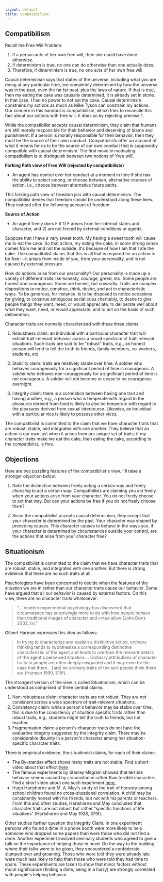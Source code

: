 ```yaml
---
layout: default
title: Compatibilism
---
```



## Compatibilism

Recall the Free Will Problem:

1. If a person acts of her own free will, then she could have done otherwise.
2. If determinism is true, no one can do otherwise than one actually does.
3. Therefore, if determinism is true, no one acts of her own free will. 


Causal determinism says that states of the universe, including what you are doing at any particular time, are completely determined by how the universe was in the past, even the far far past, plus the laws of nature. If that is true, then my eating the cake was causally determined, it is already set in stone. In that case, I had no power to not eat the cake. Causal determinism constrains my actions as much as Mike Tyson can constrain my actions. Our concern in this handout is compatibilism, which tries to reconcile this fact about our actions with free will. It does so by rejecting  premise 1. 


While the compatibilist accepts causal determinism, they claim that humans are still morally responsible for their behavior and deserving of blame and punishment. If a person is morally responsible for their behavior, then they must be the source of their own conduct. Compatibilists offer an account of what it means for us to be the source of our own conduct that is supposedly compatible with causal determinism. The first move in motivating compatibilism is to distinguish between two notions of 'free will'. 




**Forking Path view of Free Will (rejected by compatibilists)**

+ An agent has control over her conduct at a moment in time if she has the ability to select among, or choose between, alternative courses of action, i.e., choose between alternative future paths. 


This forking path view of freedom jars with causal determinism. The compatibilist denies that freedom should be understood along these lines. They instead offer the following account of freedom:  

**Source of Action**

+ An agent freely does F if 1) F arises from her internal states and character, and 2) are not forced by external conditions or agents.

Suppose that I have a very sweet tooth. My having a sweet tooth will cause me to eat the cake. So that action, my eating the cake, in some strong sense comes from me and not the outside; it's because of how I am that I ate the cake. The compatibilist claims that this is all that is required for an action to be free---it arises from inside of you, from your personality, and is not caused by external pressure.   

How do actions arise from our personality? Our personality is made up a variety of different traits like honesty, courage, greed, etc. Some people are honest and courageous. Some are honest, but cowardly. Traits are complex dispositions to notice, construe, think, desire, and act in characteristic ways. To be generous, for instance, is to be disposed to notice occasions for giving, to construe ambiguous social cues charitably, to desire to give people things they want, need, or would appreciate, to deliberate well about what they want, need, or would appreciate, and to act on the basis of such deliberation.

Character traits are normally characterized with these three claims: 

1. Robustness claim: an individual with a particular character trait will exhibit trait-relevant behavior across a broad spectrum of trait-relevant situations. Such traits are said to be "robust" traits, e.g., an honest person will tend to tell the truth to friends, family members, co-workers, students, etc. 

2. Stability claim: traits are relatively stable over time.  A soldier who behaves courageously for a significant period of time is courageous. A soldier who behaves non-courageously for a significant period of time is not courageous. A soldier will not become or cease to be courageous overnight. 

3. Integrity claim: there is a correlation between having one trait and having another, e.g., a person who is temperate with regard to the pleasures derived from food is likely to also be temperate with regard to the pleasures derived from sexual intercourse. Likewise, an individual with a particular vice is likely to possess other vices.


 
The compatibilist is committed to the claim that we have character traits that are robust, stable, and integrated with one another. They believe that an action is our own just when it arises from our unique set of traits; if my character traits make me eat the cake, then eating the cake, according to the compatibilist, is free.



## Objections

Here are two puzzling features of the compatibilist's view. I'll raise a stronger objection below. 

1. Note the distinction between freely *acting* a certain way and freely *choosing* to act a certain way. Compatibilists are claiming you act freely when your actions arise from your character. You do not freely choose to act that way. But can your actions be free if you do not freely choose them? 

2. Since the compatibilist accepts causal determinism, they accept that your character is determined by the past. Your character was shaped by preceding causes. This character causes to behave in the ways you. If your character is determined by circumstances outside your control, are the actions that arise from your character free? 

## Situationism

The compatibilist is committed to the claim that we have character traits that are robust, stable, and integrated with one another. But there is strong evidence that there are no such traits at all. 

Psychologists have been concerned to decide when the features of the situation we are in rather than our character traits cause our behavior. Some have argued that all our behavior is caused by external factors. On this view, there are no character traits whatsoever: 


> "... modern experimental psychology has discovered that circumstance has surprisingly more to do with how people behave than traditional images of character and virtue allow (John Doris 2002, ix)."

Gilbert Harman expresses this idea as follows:

> In trying to characterize and explain a distinctive action, ordinary thinking tends to hypothesize a corresponding distinctive characteristic of the agent and tends to overlook the relevant details of the agent's perceived situation.... Ordinary attributions of character traits to people are often deeply misguided and it may even be the case that there... [are] no ordinary traits of the sort people think there are (Harman 1999, 315f).


The strongest version of the view is called Situationism, which can be understood as comprised of three central claims:

1. Non-robustness claim: character traits are not robust. They are not consistent across a wide spectrum of trait-relevant situations. 
2. Consistency claim: while a person's behavior may be stable over time, this is due to the consistency of situation specific traits rather than robust traits, e.g., students might tell the truth to friends, but not teacher. 
3. Fragmentation claim: a person's character traits do not have the evaluative integrity suggested by the integrity claim. There may be considerable disunity in a person's character among her situation-specific character traits.


There is empirical evidence, the situationist claims, for each of their claims: 

+ The By-stander effect shows many traits are not stable. Find a short video about that effect [here](https://www.youtube.com/watch?v=OSsPfbup0ac&spfreload=1)
+ The famous experiments by Stanley Milgram showed that terrible behavior seems caused by circumstance rather than terrible characters. Find a short video about one such experiment [here.](https://www.youtube.com/watch?v=y6GxIuljT3w)
+ Hugh Hartshorne and M. A. May's study of the trait of honesty among school children found no cross-situational correlation. A child may be consistently honest with his friends, but not with his parents or teachers. From this and other studies, Hartshorne and May concluded that character traits are not robust but rather "specific functions of life situations" (Hartshorne and May 1928, 379f). 


Other studies further question the Integrity Claim. In one experiment persons who found a dime in a phone booth were more likely to help someone who dropped some papers than were those who did not find a dime. Another experiment involved seminary students who agreed to give a talk on the importance of helping those in need. On the way to the building where their talks were to be given, they encountered a confederate slumped over and groaning. Those who were told they were already late were much less likely to help than those who were told they had time to spare. These experiments are taken to show that minor factors without moral significance (finding a dime, being in a hurry) are strongly correlated with people's helping behavior.








